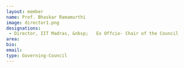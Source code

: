 ```yaml
---
layout: member
name: Prof. Bhaskar Ramamurthi
image: director1.png
designations:  
 - Director, IIT Madras, &nbsp;   Ex Offcio- Chair of the Council
area:
bio:
email:
type: Governing-Council
---
```

